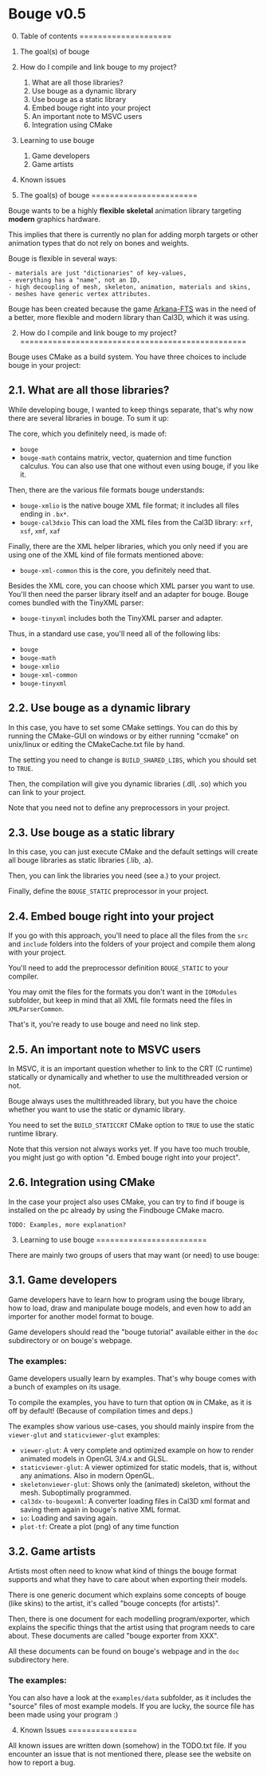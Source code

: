 Bouge v0.5
==========


0. Table of contents
====================

1. The goal(s) of bouge
2. How do I compile and link bouge to my project?
    1. What are all those libraries?
    2. Use bouge as a dynamic library
    3. Use bouge as a static library
    4. Embed bouge right into your project
    5. An important note to MSVC users
    6. Integration using CMake
3. Learning to use bouge
    1. Game developers
    2. Game artists
4. Known issues


1. The goal(s) of bouge
=======================

Bouge wants to be a highly __flexible__ __skeletal__ animation library
targeting __modern__ graphics hardware.

This implies that there is currently no plan for adding morph targets or other
animation types that do not rely on bones and weights.

Bouge is flexible in several ways:

    - materials are just "dictionaries" of key-values,
    - everything has a "name", not an ID,
    - high decoupling of mesh, skeleton, animation, materials and skins,
    - meshes have generic vertex attributes.

Bouge has been created because the game [Arkana-FTS](http://arkana-fts.org) was in the need
of a better, more flexible and modern library than Cal3D, which it was using.


2. How do I compile and link bouge to my project?
=================================================

Bouge uses CMake as a build system. You have three choices to include bouge in your project:

2.1. What are all those libraries?
----------------------------------

While developing bouge, I wanted to keep things separate, that's
why now there are several libraries in bouge. To sum it up:

The core, which you definitely need, is made of:
- `bouge`
- `bouge-math` contains matrix, vector, quaternion and time function calculus.
    You can also use that one without even using bouge, if you like it.

Then, there are the various file formats bouge understands:
- `bouge-xmlio` is the native bouge XML file format; it includes all files ending in `.bx*`.
- `bouge-cal3dxio` This can load the XML files from the Cal3D library: `xrf`, `xsf`, `xmf`, `xaf`

Finally, there are the XML helper libraries, which you only need if
you are using one of the XML kind of file formats mentioned above:
- `bouge-xml-common` this is the core, you definitely need that.

Besides the XML core, you can choose which XML parser you want to use.
You'll then need the parser library itself and an adapter for bouge.
Bouge comes bundled with the TinyXML parser:
- `bouge-tinyxml` includes both the TinyXML parser and adapter.

Thus, in a standard use case, you'll need all of the following libs:
- `bouge`
- `bouge-math`
- `bouge-xmlio`
- `bouge-xml-common`
- `bouge-tinyxml`

2.2. Use bouge as a dynamic library
-----------------------------------

In this case, you have to set some CMake settings. You can do this by
running the CMake-GUI on windows or by either running "ccmake" on unix/linux
or editing the CMakeCache.txt file by hand.

The setting you need to change is `BUILD_SHARED_LIBS`, which you should set to `TRUE`.

Then, the compilation will give you dynamic libraries (.dll, .so) which you can link to your project.

Note that you need not to define any preprocessors in your project.

2.3. Use bouge as a static library
----------------------------------

In this case, you can just execute CMake and the default settings will
create all bouge libraries as static libraries (.lib, .a).

Then, you can link the libraries you need (see a.) to your project.

Finally, define the `BOUGE_STATIC` preprocessor in your project.

2.4. Embed bouge right into your project
----------------------------------------

If you go with this approach, you'll need to place all the files from the
`src` and `include` folders into the folders of your project and
compile them along with your project.

You'll need to add the preprocessor definition `BOUGE_STATIC` to your compiler.

You may omit the files for the formats you don't want in the `IOModules` subfolder,
but keep in mind that all XML file formats need the files in `XMLParserCommon`.

That's it, you're ready to use bouge and need no link step.

2.5. An important note to MSVC users
------------------------------------

In MSVC, it is an important question whether to link to the CRT (C runtime)
statically or dynamically and whether to use the multithreaded version or not.

Bouge always uses the multithreaded library, but you have the
choice whether you want to use the static or dynamic library.

You need to set the `BUILD_STATICCRT` CMake option to `TRUE` to use the static
runtime library.

Note that this version not always works yet. If you have too much trouble,
you might just go with option "d. Embed bouge right into your project".

2.6. Integration using CMake
----------------------------

In the case your project also uses CMake, you can try to find if bouge
is installed on the pc already by using the Findbouge CMake macro.

    TODO: Examples, more explanation?

3. Learning to use bouge
========================

There are mainly two groups of users that may want (or need) to use bouge:

3.1. Game developers
--------------------

Game developers have to learn how to program using the bouge library,
how to load, draw and manipulate bouge models, and even how to add an importer
for another model format to bouge.

Game developers should read the "bouge tutorial" available either
in the `doc` subdirectory or on bouge's webpage.

### The examples:

Game developers usually learn by examples. That's why bouge comes with a bunch of examples on its usage.

To compile the examples, you have to turn that option `ON` in CMake,
as it is off by default! (Because of compilation times and deps.)

The examples show various use-cases, you should mainly inspire from
the `viewer-glut` and `staticviewer-glut` examples:

- `viewer-glut`: A very complete and optimized example on how to render animated models in OpenGL 3/4.x and GLSL.
- `staticviewer-glut`: A viewer optimized for static models, that is, without any animations. Also in modern OpenGL.
- `skeletonviewer-glut`: Shows only the (animated) skeleton, without the mesh. Suboptimally programmed.
- `cal3dx-to-bougexml`: A converter loading files in Cal3D xml format and saving them again in bouge's native XML format.
- `io`: Loading and saving again.
- `plot-tf`: Create a plot (png) of any time function

3.2. Game artists
-----------------

Artists most often need to know what kind of things the bouge format supports
and what they have to care about when exporting their models.

There is one generic document which explains some concepts of bouge
(like skins) to the artist, it's called "bouge concepts (for artists)".

Then, there is one document for each modelling program/exporter, which
explains the specific things that the artist using that program needs
to care about. These documents are called "bouge exporter from XXX".

All these documents can be found on bouge's webpage and in the `doc` subdirectory here.

### The examples:

You can also have a look at the `examples/data` subfolder, as
it includes the "source" files of most example models. If you
are lucky, the source file has been made using your program :)


4. Known Issues
===============

All known issues are written down (somehow) in the TODO.txt file. If you
encounter an issue that is not mentioned there, please see the website on
how to report a bug.
